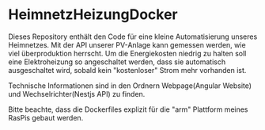 # HeimnetzHeizungDocker
Dieses Repository enthält den Code für eine kleine Automatisierung unseres Heimnetzes.
Mit der API unserer PV-Anlage kann gemessen werden, wie viel überproduktion herrscht.
Um die Energiekosten niedrig zu halten soll eine Elektroheizung so angeschaltet werden,
dass sie automatisch ausgeschaltet wird, sobald kein "kostenloser" Strom mehr vorhanden ist.

Technische Informationen sind in den Ordnern Webpage(Angular Website) und Wechselrichter(Nestjs API) zu finden.

Bitte beachte, dass die Dockerfiles explizit für die "arm" Plattform meines RasPis gebaut werden.
